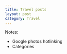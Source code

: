 ```yaml
---
title: Travel posts
layout: post
category: Travel
---
```


Notes:
* Google photos hotlinking
* Categories

